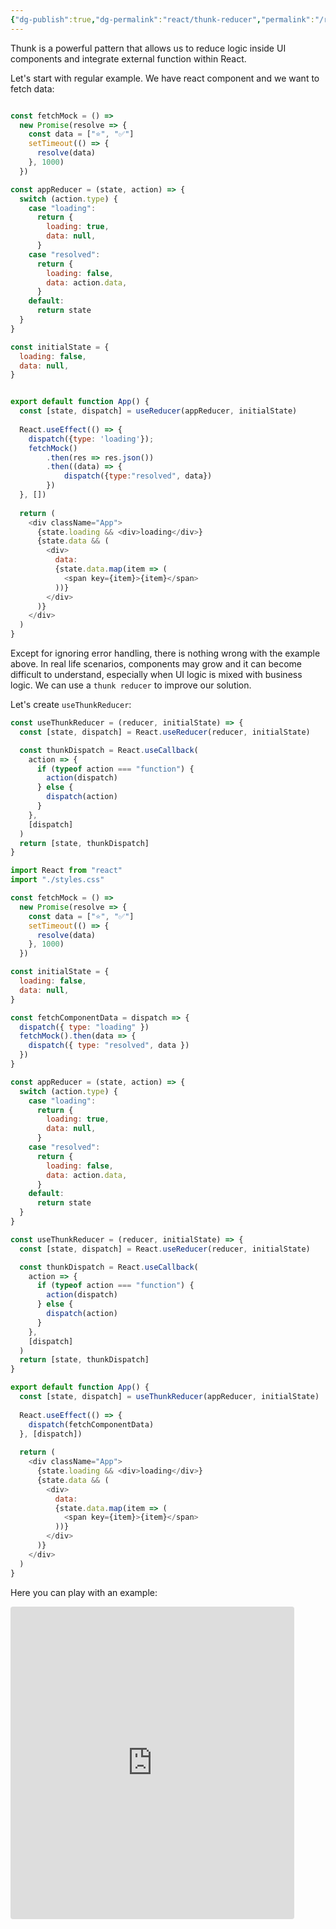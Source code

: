 ```yaml
---
{"dg-publish":true,"dg-permalink":"react/thunk-reducer","permalink":"/react/thunk-reducer/"}
---
```



Thunk is a powerful pattern that allows us to reduce logic inside UI components and integrate external function within React. 

Let's start with regular example. We have react component and we want to fetch data:
```javascript

const fetchMock = () =>
  new Promise(resolve => {
    const data = ["⭐", "✅"]
    setTimeout(() => {
      resolve(data)
    }, 1000)
  })

const appReducer = (state, action) => {
  switch (action.type) {
    case "loading":
      return {
        loading: true,
        data: null,
      }
    case "resolved":
      return {
        loading: false,
        data: action.data,
      }
    default:
      return state
  }
}

const initialState = {
  loading: false,
  data: null,
}


export default function App() {
  const [state, dispatch] = useReducer(appReducer, initialState)
  
  React.useEffect(() => {
	dispatch({type: 'loading'});
	fetchMock()
		.then(res => res.json())
		.then((data) => {
			dispatch({type:"resolved", data})
		})
  }, [])
  
  return (
    <div className="App">
      {state.loading && <div>loading</div>}
      {state.data && (
        <div>
          data:
          {state.data.map(item => (
            <span key={item}>{item}</span>
          ))}
        </div>
      )}
    </div>
  )
}


```

Except for ignoring error handling, there is nothing wrong with the example above. In real life scenarios, components may grow and it can become difficult to understand, especially when UI logic is mixed with business logic. We can use a `thunk reducer` to improve our solution.

Let's create `useThunkReducer`:
```javascript
const useThunkReducer = (reducer, initialState) => {
  const [state, dispatch] = React.useReducer(reducer, initialState)

  const thunkDispatch = React.useCallback(
    action => {
      if (typeof action === "function") {
        action(dispatch)
      } else {
        dispatch(action)
      }
    },
    [dispatch]
  )
  return [state, thunkDispatch]
}
```




```javascript
import React from "react"
import "./styles.css"

const fetchMock = () =>
  new Promise(resolve => {
    const data = ["⭐", "✅"]
    setTimeout(() => {
      resolve(data)
    }, 1000)
  })

const initialState = {
  loading: false,
  data: null,
}

const fetchComponentData = dispatch => {
  dispatch({ type: "loading" })
  fetchMock().then(data => {
    dispatch({ type: "resolved", data })
  })
}

const appReducer = (state, action) => {
  switch (action.type) {
    case "loading":
      return {
        loading: true,
        data: null,
      }
    case "resolved":
      return {
        loading: false,
        data: action.data,
      }
    default:
      return state
  }
}

const useThunkReducer = (reducer, initialState) => {
  const [state, dispatch] = React.useReducer(reducer, initialState)

  const thunkDispatch = React.useCallback(
    action => {
      if (typeof action === "function") {
        action(dispatch)
      } else {
        dispatch(action)
      }
    },
    [dispatch]
  )
  return [state, thunkDispatch]
}

export default function App() {
  const [state, dispatch] = useThunkReducer(appReducer, initialState)
  
  React.useEffect(() => {
    dispatch(fetchComponentData)
  }, [dispatch])
  
  return (
    <div className="App">
      {state.loading && <div>loading</div>}
      {state.data && (
        <div>
          data:
          {state.data.map(item => (
            <span key={item}>{item}</span>
          ))}
        </div>
      )}
    </div>
  )
}
```

Here you can play with an example:

<iframe
  src="https://codesandbox.io/embed/bold-cherry-6hodl?autoresize=1&fontsize=14&hidenavigation=1"
  style="width:90%; height:500px; border:0; border-radius: 4px; overflow:hidden;"
  title="bold-cherry-6hodl"
  allow="accelerometer; ambient-light-sensor; camera; encrypted-media; geolocation; gyroscope; hid; microphone; midi; payment; usb; vr"
  sandbox="allow-forms allow-modals allow-popups allow-presentation allow-same-origin allow-scripts"
></iframe>
